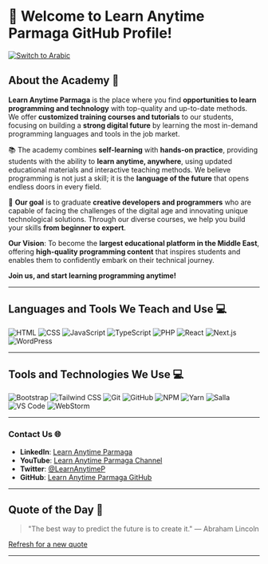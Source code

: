 # 👋 Welcome to Learn Anytime Parmaga GitHub Profile!

[![Switch to Arabic](https://img.shields.io/badge/🌐%20Arabic-%23000000?style=for-the-badge&logo=globe&logoColor=white)](https://github.com/LearnAnytimeParmaga/ar-learnanytimeparmaga)


## About the Academy 🌟
**Learn Anytime Parmaga** is the place where you find **opportunities to learn programming and technology** with top-quality and up-to-date methods. We offer **customized training courses and tutorials** to our students, focusing on building a **strong digital future** by learning the most in-demand programming languages and tools in the job market.

📚 The academy combines **self-learning** with **hands-on practice**, providing students with the ability to **learn anytime, anywhere**, using updated educational materials and interactive teaching methods. We believe programming is not just a skill; it is the **language of the future** that opens endless doors in every field.

🚀 **Our goal** is to graduate **creative developers and programmers** who are capable of facing the challenges of the digital age and innovating unique technological solutions. Through our diverse courses, we help you build your skills **from beginner to expert**.

**Our Vision**: To become the **largest educational platform in the Middle East**, offering **high-quality programming content** that inspires students and enables them to confidently embark on their technical journey.

**Join us, and start learning programming anytime!**

---

## Languages and Tools We Teach and Use 💻
![HTML](https://img.shields.io/badge/HTML-E34F26?style=for-the-badge&logo=html5&logoColor=white)
![CSS](https://img.shields.io/badge/CSS-1572B6?style=for-the-badge&logo=css3&logoColor=white)
![JavaScript](https://img.shields.io/badge/JavaScript-F7DF1E?style=for-the-badge&logo=javascript&logoColor=black)
![TypeScript](https://img.shields.io/badge/TypeScript-3178C6?style=for-the-badge&logo=typescript&logoColor=white)
![PHP](https://img.shields.io/badge/PHP-777BB4?style=for-the-badge&logo=php&logoColor=white)
![React](https://img.shields.io/badge/React-61DAFB?style=for-the-badge&logo=react&logoColor=black)
![Next.js](https://img.shields.io/badge/Next.js-000000?style=for-the-badge&logo=nextdotjs&logoColor=white)
![WordPress](https://img.shields.io/badge/WordPress-21759B?style=for-the-badge&logo=wordpress&logoColor=white)

---

## Tools and Technologies We Use 💻
![Bootstrap](https://img.shields.io/badge/Bootstrap-563D7C?style=for-the-badge&logo=bootstrap&logoColor=white)
![Tailwind CSS](https://img.shields.io/badge/TailwindCSS-06B6D4?style=for-the-badge&logo=tailwind-css&logoColor=white)
![Git](https://img.shields.io/badge/Git-F05032?style=for-the-badge&logo=git&logoColor=white)
![GitHub](https://img.shields.io/badge/GitHub-181717?style=for-the-badge&logo=github&logoColor=white)
![NPM](https://img.shields.io/badge/NPM-CB3837?style=for-the-badge&logo=npm&logoColor=white)
![Yarn](https://img.shields.io/badge/Yarn-2C8EBB?style=for-the-badge&logo=yarn&logoColor=white)
![Salla](https://img.shields.io/badge/Salla-1E90FF?style=for-the-badge&logo=salla&logoColor=white)
![VS Code](https://img.shields.io/badge/VS_Code-007ACC?style=for-the-badge&logo=visualstudiocode&logoColor=white)
![WebStorm](https://img.shields.io/badge/WebStorm-000000?style=for-the-badge&logo=webstorm&logoColor=white)

---

### Contact Us 🌐
- **LinkedIn**: [Learn Anytime Parmaga](https://linkedin.com/in/LearnAnytimeParmaga)
- **YouTube**: [Learn Anytime Parmaga Channel](https://youtube.com/@LearnAnytimeParmaga)
- **Twitter**: [@LearnAnytimeP](https://x.com/LearnAnytimeP)
- **GitHub**: [Learn Anytime Parmaga GitHub](https://github.com/LearnAnytimeParmaga)

---

## Quote of the Day 📜
> "The best way to predict the future is to create it." — Abraham Lincoln

[Refresh for a new quote](https://quotes.rest/qod)

---
